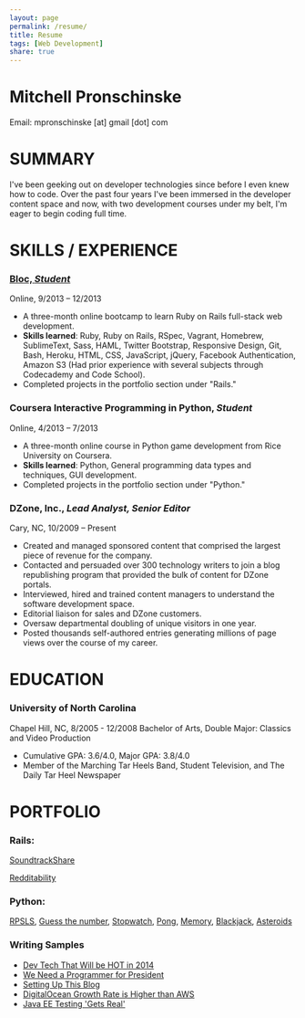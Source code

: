 ```yaml
---
layout: page
permalink: /resume/
title: Resume
tags: [Web Development]
share: true
---
```


# Mitchell Pronschinske 
Email: mpronschinske [at] gmail [dot] com

# SUMMARY

I've been geeking out on developer technologies since before I even knew how to code.    Over the past four years I've been immersed in the developer content space and now, with two development courses under my belt, I'm eager to begin coding full time.  

# SKILLS / EXPERIENCE

### [Bloc, _Student_](https://www.bloc.io/users/mitch-pronschinske)
Online, 9/2013 – 12/2013

- A three-month online bootcamp to learn Ruby on Rails full-stack web development.
- **Skills learned**: Ruby, Ruby on Rails, RSpec, Vagrant, Homebrew, SublimeText, Sass, HAML, Twitter Bootstrap, Responsive Design, Git, Bash, Heroku, HTML, CSS, JavaScript, jQuery, Facebook Authentication, Amazon S3 (Had prior experience with several subjects through Codecademy and Code School).
- Completed projects in the portfolio section under "Rails."

### Coursera Interactive Programming in Python, *Student*
Online, 4/2013 – 7/2013     

- A three-month online course in Python game development from Rice University on Coursera.
- **Skills learned**: Python, General programming data types and techniques, GUI development.
- Completed projects in the portfolio section under "Python."

### DZone, Inc., *Lead Analyst, Senior Editor*
Cary, NC, 10/2009 – Present

- Created and managed sponsored content that comprised the largest piece of revenue for the company.
- Contacted and persuaded over 300 technology writers to join a blog republishing program that provided the bulk of content for DZone portals.
- Interviewed, hired and trained content managers to understand the software development space.
- Editorial liaison for sales and DZone customers.
- Oversaw departmental doubling of unique visitors in one year.
- Posted thousands self-authored entries generating millions of page views over the course of my career.


# EDUCATION

### University of North Carolina
Chapel Hill, NC, 8/2005 - 12/2008
Bachelor of Arts, Double Major: Classics and Video Production 

- Cumulative GPA: 3.6/4.0, Major GPA: 3.8/4.0 
- Member of the Marching Tar Heels Band, Student Television, and The Daily Tar Heel Newspaper

# PORTFOLIO

### Rails:  

[SoundtrackShare](http://soundtrackshare.herokuapp.com)

[Redditability](http://redditability.herokuapp.com)

### Python:  

[RPSLS][1], [Guess the number][2], [Stopwatch][3], [Pong][4], [Memory][5], [Blackjack][6], [Asteroids][7]

  [1]: http://www.codeskulptor.org/#user10_vyJWLa6JWm_2.py
  [2]: http://www.codeskulptor.org/#user11_glIedd6pfq_35.py
  [3]: http://www.codeskulptor.org/#user12_yZmMLnkGgq_6.py
  [4]: http://www.codeskulptor.org/#user13_4cWnFv9S3o_10.py
  [5]: http://www.codeskulptor.org/#user14_AVMptadUgq_9.py
  [6]: http://www.codeskulptor.org/#user15_UJHfmN9dCz_16.py
  [7]: http://www.codeskulptor.org/#user16_kxUyG6o0Iz_18.py

### Writing Samples

- [Dev Tech That Will be HOT in 2014](http://java.dzone.com/articles/dev-tech-will-be-hot-2014)
- [We Need a Programmer for President](http://architects.dzone.com/articles/would-you-vote-programmer)
- [Setting Up This Blog](http://mpron.github.io/first-post/)
- [DigitalOcean Growth Rate is Higher than AWS](http://css.dzone.com/articles/digitalocean-growth-rate)
- [Java EE Testing 'Gets Real'](http://java.dzone.com/articles/java-ee-testing-gets-real)